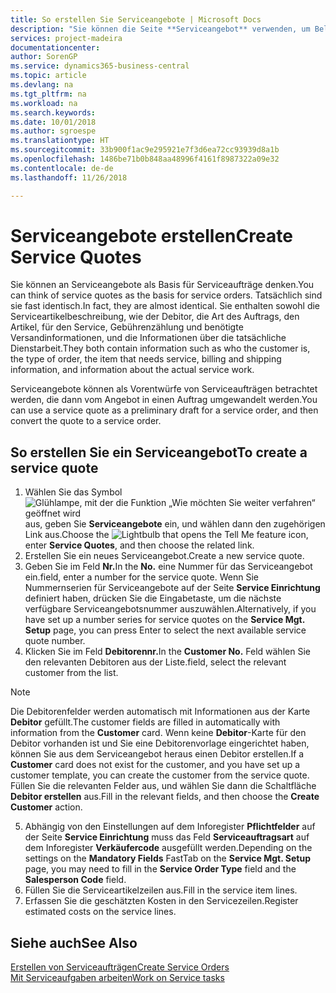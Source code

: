 ```yaml
---
title: So erstellen Sie Serviceangebote | Microsoft Docs
description: "Sie können die Seite **Serviceangebot** verwenden, um Belege zu erstellen, in die Sie Informationen über den Service (Reparatur und Wartung) von Serviceartikeln auf Debitorenanfrage eingeben. Serviceangebote können als Vorentwürfe von Serviceaufträgen betrachtet werden, die dann vom Angebot in einen Auftrag umgewandelt werden."
services: project-madeira
documentationcenter: 
author: SorenGP
ms.service: dynamics365-business-central
ms.topic: article
ms.devlang: na
ms.tgt_pltfrm: na
ms.workload: na
ms.search.keywords: 
ms.date: 10/01/2018
ms.author: sgroespe
ms.translationtype: HT
ms.sourcegitcommit: 33b900f1ac9e295921e7f3d6ea72cc93939d8a1b
ms.openlocfilehash: 1486be71b0b848aa48996f4161f8987322a09e32
ms.contentlocale: de-de
ms.lasthandoff: 11/26/2018

---
```

# <a name="create-service-quotes"></a><span data-ttu-id="d2b11-104">Serviceangebote erstellen</span><span class="sxs-lookup"><span data-stu-id="d2b11-104">Create Service Quotes</span></span>
<span data-ttu-id="d2b11-105">Sie können an Serviceangebote als Basis für Serviceaufträge denken.</span><span class="sxs-lookup"><span data-stu-id="d2b11-105">You can think of service quotes as the basis for service orders.</span></span> <span data-ttu-id="d2b11-106">Tatsächlich sind sie fast identisch.</span><span class="sxs-lookup"><span data-stu-id="d2b11-106">In fact, they are almost identical.</span></span> <span data-ttu-id="d2b11-107">Sie enthalten sowohl die Serviceartikelbeschreibung, wie der Debitor, die Art des Auftrags, den Artikel, für den Service, Gebührenzählung und benötigte Versandinformationen, und die Informationen über die tatsächliche Dienstarbeit.</span><span class="sxs-lookup"><span data-stu-id="d2b11-107">They both contain information such as who the customer is, the type of order, the item that needs service, billing and shipping information, and information about the actual service work.</span></span>
 
<span data-ttu-id="d2b11-108">Serviceangebote können als Vorentwürfe von Serviceaufträgen betrachtet werden, die dann vom Angebot in einen Auftrag umgewandelt werden.</span><span class="sxs-lookup"><span data-stu-id="d2b11-108">You can use a service quote as a preliminary draft for a service order, and then convert the quote to a service order.</span></span>  
  
## <a name="to-create-a-service-quote"></a><span data-ttu-id="d2b11-109">So erstellen Sie ein Serviceangebot</span><span class="sxs-lookup"><span data-stu-id="d2b11-109">To create a service quote</span></span>  
1. <span data-ttu-id="d2b11-110">Wählen Sie das Symbol ![Glühlampe, mit der die Funktion „Wie möchten Sie weiter verfahren“ geöffnet wird](media/ui-search/search_small.png "Wie möchten Sie weiter verfahren?") aus, geben Sie **Serviceangebote** ein, und wählen dann den zugehörigen Link aus.</span><span class="sxs-lookup"><span data-stu-id="d2b11-110">Choose the ![Lightbulb that opens the Tell Me feature](media/ui-search/search_small.png "Tell me what you want to do") icon, enter **Service Quotes**, and then choose the related link.</span></span>  
2. <span data-ttu-id="d2b11-111">Erstellen Sie ein neues Serviceangebot.</span><span class="sxs-lookup"><span data-stu-id="d2b11-111">Create a new service quote.</span></span>  
3. <span data-ttu-id="d2b11-112">Geben Sie im Feld **Nr.**</span><span class="sxs-lookup"><span data-stu-id="d2b11-112">In the **No.**</span></span> <span data-ttu-id="d2b11-113">eine Nummer für das Serviceangebot ein.</span><span class="sxs-lookup"><span data-stu-id="d2b11-113">field, enter a number for the service quote.</span></span> <span data-ttu-id="d2b11-114">Wenn Sie Nummernserien für Serviceangebote auf der Seite **Service Einrichtung** definiert haben, drücken Sie die Eingabetaste, um die nächste verfügbare Serviceangebotsnummer auszuwählen.</span><span class="sxs-lookup"><span data-stu-id="d2b11-114">Alternatively, if you have set up a number series for service quotes on the **Service Mgt. Setup** page, you can press Enter to select the next available service quote number.</span></span>  
4. <span data-ttu-id="d2b11-115">Klicken Sie im Feld **Debitorennr.**</span><span class="sxs-lookup"><span data-stu-id="d2b11-115">In the **Customer No.**</span></span>  <span data-ttu-id="d2b11-116">Feld wählen Sie den relevanten Debitoren aus der Liste.</span><span class="sxs-lookup"><span data-stu-id="d2b11-116">field, select the relevant customer from the list.</span></span>  

  > [!Note]  
  >  <span data-ttu-id="d2b11-117">Die Debitorenfelder werden automatisch mit Informationen aus der Karte **Debitor** gefüllt.</span><span class="sxs-lookup"><span data-stu-id="d2b11-117">The customer fields are filled in automatically with information from the **Customer** card.</span></span> <span data-ttu-id="d2b11-118">Wenn keine **Debitor**-Karte für den Debitor vorhanden ist und Sie eine Debitorenvorlage eingerichtet haben, können Sie aus dem Serviceangebot heraus einen Debitor erstellen.</span><span class="sxs-lookup"><span data-stu-id="d2b11-118">If a **Customer** card does not exist for the customer, and you have set up a customer template, you can create the customer from the service quote.</span></span> <span data-ttu-id="d2b11-119">Füllen Sie die relevanten Felder aus, und wählen Sie dann die Schaltfläche **Debitor erstellen** aus.</span><span class="sxs-lookup"><span data-stu-id="d2b11-119">Fill in the relevant fields, and then choose the **Create Customer** action.</span></span>  
  
5. <span data-ttu-id="d2b11-120">Abhängig von den Einstellungen auf dem Inforegister **Pflichtfelder** auf der Seite **Service Einrichtung** muss das Feld **Serviceauftragsart** auf dem Inforegister **Verkäufercode** ausgefüllt werden.</span><span class="sxs-lookup"><span data-stu-id="d2b11-120">Depending on the settings on the **Mandatory Fields** FastTab on the **Service Mgt. Setup** page, you may need to fill in the **Service Order Type** field and the **Salesperson Code** field.</span></span>  
6. <span data-ttu-id="d2b11-121">Füllen Sie die Serviceartikelzeilen aus.</span><span class="sxs-lookup"><span data-stu-id="d2b11-121">Fill in the service item lines.</span></span>  
7. <span data-ttu-id="d2b11-122">Erfassen Sie die geschätzten Kosten in den Servicezeilen.</span><span class="sxs-lookup"><span data-stu-id="d2b11-122">Register estimated costs on the service lines.</span></span>  
  
## <a name="see-also"></a><span data-ttu-id="d2b11-123">Siehe auch</span><span class="sxs-lookup"><span data-stu-id="d2b11-123">See Also</span></span>  
[<span data-ttu-id="d2b11-124">Erstellen von Serviceaufträgen</span><span class="sxs-lookup"><span data-stu-id="d2b11-124">Create Service Orders</span></span>](service-how-to-create-service-orders.md)  
[<span data-ttu-id="d2b11-125">Mit Serviceaufgaben arbeiten</span><span class="sxs-lookup"><span data-stu-id="d2b11-125">Work on Service tasks</span></span>](service-how-to-work-on-service-tasks.md)  

 

